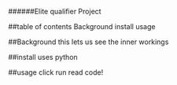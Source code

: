 ######Elite qualifier Project


##table of contents
Background
install
usage


##Background
this lets us see the inner workings


##install
uses python


##usage 
click run read code!
